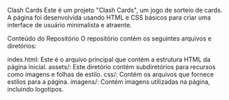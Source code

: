 Clash Cards 
Este é um projeto "Clash Cards", um jogo de sorteio de cards. A página foi desenvolvida usando HTML e CSS básicos para criar uma interface de usuário minimalista e atraente.

Conteúdo do Repositório
O repositório contém os seguintes arquivos e diretórios:

index.html: Este é o arquivo principal que contém a estrutura HTML da página inicial.
assets/: Este diretório contém subdiretórios para recursos como imagens e folhas de estilo.
css/: Contém os arquivos que fornece estilos para a página.
imagens/: Contém imagens utilizadas na página, incluindo logotipos.
